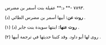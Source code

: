 ٧٨٩٣ -** د:** عقيلة بنت أسمر بن مضرس.

**روت عن:** أبيها أسمر بن مضرس الطائي (د) .

**روت عنها:** ابنتها سويدة بنت جابر (د) (١) .

روى لها أبو داود. وقد كتبنا حديثها في ترجمة أبيها (٢) .